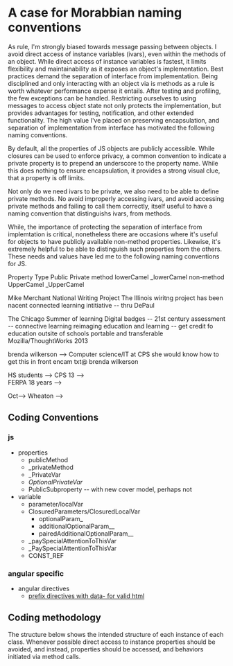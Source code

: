 # A case for Morabbian naming conventions

As rule, I'm strongly biased towards message passing between objects.  I avoid direct access of instance variables (ivars), even within the methods of an object.  While direct access of instance variables is fastest, it limits flexibility and maintainability as it exposes an object's implementation.  Best practices demand the separation of interface from implementation.  Being disciplined and only interacting with an object via is methods as a rule is worth whatever performance expense it entails.  After testing and profiling, the few exceptions can be handled.  Restricting ourselves to using messages to access object state not only protects the implementation, but provides advantages for testing, notification, and other extended functionality.  The high value I've placed on preserving encapsulation, and separation of implementation from interface has motivated the following naming conventions.

By default, all the properties of JS objects are publicly accessible.  While closures can be used to enforce privacy, a common convention to indicate a private property is to prepend an underscore to the property name.  While this does nothing to ensure encapsulation, it provides a strong visual clue, that a property is off limits.

Not only do we need ivars to be private, we also need to be able to define private methods.  No avoid improperly accessing ivars, and avoid accessing private methods and failing to call them correctly, itself useful to have a naming convention that distinguishs ivars, from methods.

While, the importance of protecting the separation of interface from implemtation is critical, nonetheless there are occasions where it's useful for objects to have publicly available non-method properties.  Likewise, it's extremely helpful to be able to distinguish such properties from the others.  These needs and values have led me to the following naming conventions for JS.

Property Type       Public       Private
method              lowerCamel   _lowerCamel
non-method          UpperCamel   _UpperCamel




Mike Merchant
National Writing Project
The Illinois wiritng project has been nacent
connected learning intitiative -- thru DePaul

The Chicago Summer of learning
Digital badges -- 21st century assessment -- connective learning
reimaging education and learning -- get credit fo education outsite of schools
portable and transferable
Mozilla/ThoughtWorks
2013

brenda wilkerson --> Computer science/IT at CPS
she would know how to get this in front
encam
txt@ brenda wilkerson

HS students --> CPS
13 -->  
FERPA
18 years -->

Oct-->
Wheaton -->








## Coding Conventions
### js
* properties
    * publicMethod
    * _privateMethod
    * _PrivateVar
    * _OptionalPrivateVar_
    * PublicSubproperty  -- with new cover model, perhaps not
* variable
  * parameter/localVar
  * ClosuredParameters/ClosuredLocalVar
    * optionalParam_
    * additionalOptionalParam__
    * pairedAdditionalOptionalParam__
  * _paySpecialAttentionToThisVar
  * _PaySpecialAttentionToThisVar
  * CONST_REF

### angular specific
* angular directives
  * [prefix directives with data- for valid html](http://stackoverflow.com/questions/16184428/what-is-the-difference-between-ng-app-and-data-ng-app)

## Coding methodology
The structure below shows the intended structure of each instance of each class.
Whenever possible direct access to instance properties should be avoided, and instead,
properties should be accessed, and behaviors initiated via method calls.
